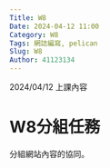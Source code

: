 ```yaml
---
Title: W8
Date: 2024-04-12 11:00
Category: W8
Tags: 網誌編寫, pelican
Slug: W8
Author: 41123134
---
```


2024/04/12 上課內容

<!-- PELICAN_END_SUMMARY -->

# W8分組任務
分組網站內容的協同。